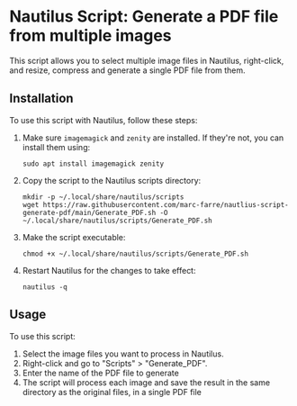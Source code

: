 # Nautilus Script: Generate a PDF file from multiple images

This script allows you to select multiple image files in Nautilus, right-click, and resize, compress and generate a single PDF file from them.

## Installation

To use this script with Nautilus, follow these steps:

1. Make sure `imagemagick` and `zenity` are installed. If they're not, you can install them using:
   ```
   sudo apt install imagemagick zenity
   ```

2. Copy the script to the Nautilus scripts directory:
   ```
   mkdir -p ~/.local/share/nautilus/scripts
   wget https://raw.githubusercontent.com/marc-farre/nautlius-script-generate-pdf/main/Generate_PDF.sh -O ~/.local/share/nautilus/scripts/Generate_PDF.sh
   ```

3. Make the script executable:
   ```
   chmod +x ~/.local/share/nautilus/scripts/Generate_PDF.sh
   ```

4. Restart Nautilus for the changes to take effect:
   ```
   nautilus -q
   ```
   
## Usage

To use this script:

1. Select the image files you want to process in Nautilus.
2. Right-click and go to "Scripts" > "Generate_PDF".
3. Enter the name of the PDF file to generate
4. The script will process each image and save the result in the same directory as the original files, in a single PDF file
